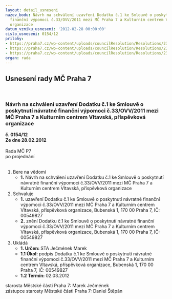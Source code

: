 ```yaml
---
layout: detail_usneseni
nazev_bodu: Návrh na schválení uzavření Dodatku č.1 ke Smlouvě o poskytnutí návratné
  finanční výpomoci č.33/OVV/2011 mezi MČ Praha 7 a Kulturním centrem Vltavská, příspěvková
  organizace
datum_vzniku_usneseni: '2012-02-28 00:00:00'
cislo_usneseni: 0154/12
prilohy:
- https://praha7.cz/wp-content/uploads/councilResolution/Resolutions/23036/12-12-usneseni_zmc_zmena_terminu_splatnosti_pujcky_27_02_2012.doc
- https://praha7.cz/wp-content/uploads/councilResolution/Resolutions/23036/12-12-dodatek_1_k_33_ovv_2011.doc
- https://praha7.cz/wp-content/uploads/councilResolution/Resolutions/23036/12-12-33_ovv_2011_kc_vltavska_fin_vypomoc.pdf
organ: rada
---
```

<div id="ucUsn_pList" class="usn">
	<span><h2>Usnesení rady MČ Praha 7 </h2>
<br></span><div class="standBody">
<span><h3>Návrh na schválení uzavření Dodatku č.1 ke Smlouvě o poskytnutí návratné finanční výpomoci č.33/OVV/2011 mezi MČ Praha 7 a Kulturním centrem Vltavská, příspěvková organizace</h3></span><div class="center">
		<strong>č. 0154/12</strong><br>
	</div>
<div class="center">
		<strong>Ze dne 28.02.2012</strong><br><br>
	</div>Rada MČ P7<br> po projednání<br><br><ol>
<li>Bere na vědomí<ul><li>
<strong>1.</strong> Návrh na schválení uzavření Dodatku č.1 ke Smlouvě o poskytnutí návratné finanční výpomoci č.33/OVV/2011 mezi MČ Praha 7 a Kulturním centrem Vltavská, příspěvková organizace</li></ul>
</li>
<li>Schvaluje<ul>
<li>
<strong>1.</strong> uzavření Dodatku č.1 ke Smlouvě o poskytnutí návratné finanční výpomoci č.33/OVV/2011 mezi MČ Praha 7 a Kulturním centrem Vltavská, příspěvková organizace, Bubenská 1, 170 00 Praha 7, IČ: 00549827</li>
<li>
<strong>2.</strong> znění Dodatku č.1 ke Smlouvě o poskytnutí návratné finanční výpomoci č.33/OVV/2011 mezi MČ Praha 7 a Kulturním centrem Vltavská, příspěvková organizace, Bubenská 1, 170 00 Praha 7, IČ: 00549827            </li>
</ul>
</li>
<li>Ukládá<ul>
<li>
<strong>1. Určen: </strong>STA Ječmének Marek</li>
<li>
<strong>1.1 Úkol: </strong>podpis Dodatku č.1 ke Smlouvě o poskytnutí návratné finanční výpomoci č.33/OVV/2011 mezi MČ Praha 7 a Kulturním centrem Vltavská, příspěvková organizace, Bubenská 1, 170 00 Praha 7, IČ: 00549827</li>
<li>
<strong>1.2 Termín: </strong>02.03.2012</li>
</ul>
</li>
</ol>starosta Městské části Praha 7: Marek Ječmének<br>zástupce starosty Městské části Praha 7: Daniel Štěpán 
</div>
</div>